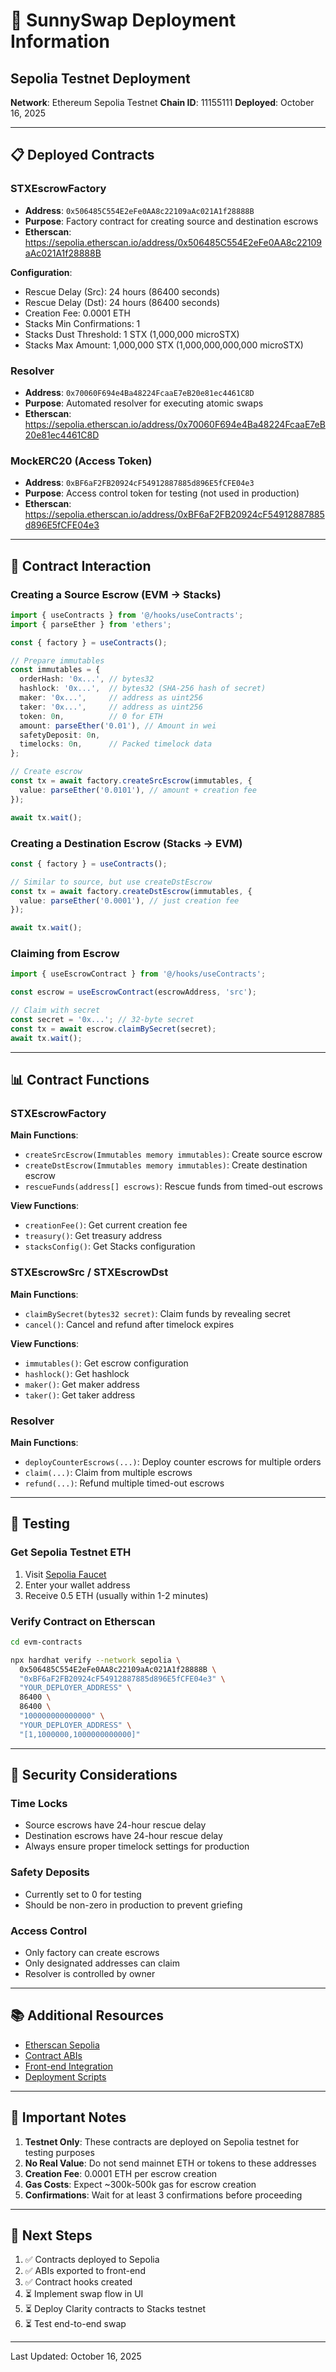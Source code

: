 # 🚀 SunnySwap Deployment Information

## Sepolia Testnet Deployment

**Network**: Ethereum Sepolia Testnet
**Chain ID**: 11155111
**Deployed**: October 16, 2025

---

## 📋 Deployed Contracts

### STXEscrowFactory
- **Address**: `0x506485C554E2eFe0AA8c22109aAc021A1f28888B`
- **Purpose**: Factory contract for creating source and destination escrows
- **Etherscan**: https://sepolia.etherscan.io/address/0x506485C554E2eFe0AA8c22109aAc021A1f28888B

**Configuration**:
- Rescue Delay (Src): 24 hours (86400 seconds)
- Rescue Delay (Dst): 24 hours (86400 seconds)
- Creation Fee: 0.0001 ETH
- Stacks Min Confirmations: 1
- Stacks Dust Threshold: 1 STX (1,000,000 microSTX)
- Stacks Max Amount: 1,000,000 STX (1,000,000,000,000 microSTX)

### Resolver
- **Address**: `0x70060F694e4Ba48224FcaaE7eB20e81ec4461C8D`
- **Purpose**: Automated resolver for executing atomic swaps
- **Etherscan**: https://sepolia.etherscan.io/address/0x70060F694e4Ba48224FcaaE7eB20e81ec4461C8D

### MockERC20 (Access Token)
- **Address**: `0xBF6aF2FB20924cF54912887885d896E5fCFE04e3`
- **Purpose**: Access control token for testing (not used in production)
- **Etherscan**: https://sepolia.etherscan.io/address/0xBF6aF2FB20924cF54912887885d896E5fCFE04e3

---

## 🔧 Contract Interaction

### Creating a Source Escrow (EVM → Stacks)

```typescript
import { useContracts } from '@/hooks/useContracts';
import { parseEther } from 'ethers';

const { factory } = useContracts();

// Prepare immutables
const immutables = {
  orderHash: '0x...', // bytes32
  hashlock: '0x...',  // bytes32 (SHA-256 hash of secret)
  maker: '0x...',     // address as uint256
  taker: '0x...',     // address as uint256
  token: 0n,          // 0 for ETH
  amount: parseEther('0.01'), // Amount in wei
  safetyDeposit: 0n,
  timelocks: 0n,      // Packed timelock data
};

// Create escrow
const tx = await factory.createSrcEscrow(immutables, {
  value: parseEther('0.0101'), // amount + creation fee
});

await tx.wait();
```

### Creating a Destination Escrow (Stacks → EVM)

```typescript
const { factory } = useContracts();

// Similar to source, but use createDstEscrow
const tx = await factory.createDstEscrow(immutables, {
  value: parseEther('0.0001'), // just creation fee
});

await tx.wait();
```

### Claiming from Escrow

```typescript
import { useEscrowContract } from '@/hooks/useContracts';

const escrow = useEscrowContract(escrowAddress, 'src');

// Claim with secret
const secret = '0x...'; // 32-byte secret
const tx = await escrow.claimBySecret(secret);
await tx.wait();
```

---

## 📊 Contract Functions

### STXEscrowFactory

**Main Functions**:
- `createSrcEscrow(Immutables memory immutables)`: Create source escrow
- `createDstEscrow(Immutables memory immutables)`: Create destination escrow
- `rescueFunds(address[] escrows)`: Rescue funds from timed-out escrows

**View Functions**:
- `creationFee()`: Get current creation fee
- `treasury()`: Get treasury address
- `stacksConfig()`: Get Stacks configuration

### STXEscrowSrc / STXEscrowDst

**Main Functions**:
- `claimBySecret(bytes32 secret)`: Claim funds by revealing secret
- `cancel()`: Cancel and refund after timelock expires

**View Functions**:
- `immutables()`: Get escrow configuration
- `hashlock()`: Get hashlock
- `maker()`: Get maker address
- `taker()`: Get taker address

### Resolver

**Main Functions**:
- `deployCounterEscrows(...)`: Deploy counter escrows for multiple orders
- `claim(...)`: Claim from multiple escrows
- `refund(...)`: Refund multiple timed-out escrows

---

## 🧪 Testing

### Get Sepolia Testnet ETH

1. Visit [Sepolia Faucet](https://sepoliafaucet.com/)
2. Enter your wallet address
3. Receive 0.5 ETH (usually within 1-2 minutes)

### Verify Contract on Etherscan

```bash
cd evm-contracts

npx hardhat verify --network sepolia \
  0x506485C554E2eFe0AA8c22109aAc021A1f28888B \
  "0xBF6aF2FB20924cF54912887885d896E5fCFE04e3" \
  "YOUR_DEPLOYER_ADDRESS" \
  86400 \
  86400 \
  "100000000000000" \
  "YOUR_DEPLOYER_ADDRESS" \
  "[1,1000000,1000000000000]"
```

---

## 🔐 Security Considerations

### Time Locks
- Source escrows have 24-hour rescue delay
- Destination escrows have 24-hour rescue delay
- Always ensure proper timelock settings for production

### Safety Deposits
- Currently set to 0 for testing
- Should be non-zero in production to prevent griefing

### Access Control
- Only factory can create escrows
- Only designated addresses can claim
- Resolver is controlled by owner

---

## 📚 Additional Resources

- [Etherscan Sepolia](https://sepolia.etherscan.io/)
- [Contract ABIs](./front-end/src/contracts/abis/)
- [Front-end Integration](./front-end/src/hooks/useContracts.ts)
- [Deployment Scripts](./evm-contracts/ignition/modules/)

---

## 🚨 Important Notes

1. **Testnet Only**: These contracts are deployed on Sepolia testnet for testing purposes
2. **No Real Value**: Do not send mainnet ETH or tokens to these addresses
3. **Creation Fee**: 0.0001 ETH per escrow creation
4. **Gas Costs**: Expect ~300k-500k gas for escrow creation
5. **Confirmations**: Wait for at least 3 confirmations before proceeding

---

## 📝 Next Steps

1. ✅ Contracts deployed to Sepolia
2. ✅ ABIs exported to front-end
3. ✅ Contract hooks created
4. ⏳ Implement swap flow in UI
5. ⏳ Deploy Clarity contracts to Stacks testnet
6. ⏳ Test end-to-end swap

---

Last Updated: October 16, 2025
